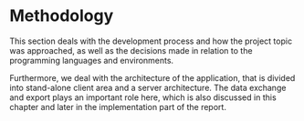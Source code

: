 # Methodology

This section deals with the development process and how the project topic was approached, as well as the decisions made in relation to the programming languages and environments.

Furthermore, we deal with the architecture of the application, that is divided into stand-alone client area and a server architecture. 
The data exchange and export plays an important role here, which is also discussed in this chapter and later in the implementation part of the report.